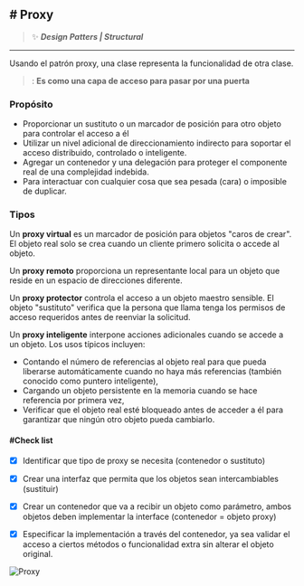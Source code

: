 ## \# Proxy 
>:sparkles: ***Design Patters | Structural***
---
Usando el patrón proxy, una clase representa la funcionalidad de otra clase.
>: **Es como una capa de acceso para pasar por una puerta**

### Propósito

- Proporcionar un sustituto o un marcador de posición para otro objeto para controlar el acceso a él
- Utilizar un nivel adicional de direccionamiento indirecto para soportar el acceso distribuido, controlado o inteligente.
- Agregar un contenedor y una delegación para proteger el componente real de una complejidad indebida.
- Para interactuar con cualquier cosa que sea pesada (cara) o imposible de duplicar.

### Tipos 

Un **proxy virtual** es un marcador de posición para objetos "caros de crear". El objeto real solo se crea cuando un cliente primero solicita o accede al objeto.

Un **proxy remoto** proporciona un representante local para un objeto que reside en un espacio de direcciones diferente.

Un **proxy protector** controla el acceso a un objeto maestro sensible. El objeto "sustituto" verifica que la persona que llama tenga los permisos de acceso requeridos antes de reenviar la solicitud.

Un **proxy inteligente** interpone acciones adicionales cuando se accede a un objeto. Los usos típicos incluyen:

+ Contando el número de referencias al objeto real para que pueda liberarse automáticamente cuando no haya más referencias (también conocido como puntero inteligente),
+ Cargando un objeto persistente en la memoria cuando se hace referencia por primera vez,
+ Verificar que el objeto real esté bloqueado antes de acceder a él para garantizar que ningún otro objeto pueda cambiarlo.

#### \#Check list

- [x] Identificar que tipo de proxy se necesita (contenedor o sustituto)
- [x] Crear una interfaz que permita que los objetos sean intercambiables (sustituir)
- [x] Crear un contenedor que va a recibir un objeto como parámetro, ambos objetos deben implementar la interface (contenedor = objeto proxy)
- [x] Especificar la implementación a través del contenedor, ya sea validar el acceso a ciertos métodos o funcionalidad extra sin alterar el objeto original.


![Proxy](https://designpatternsphp.readthedocs.io/en/latest/_images/uml33.png)